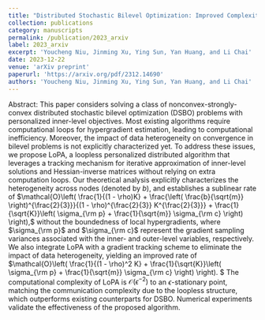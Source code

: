 ```yaml
---
title: "Distributed Stochastic Bilevel Optimization: Improved Complexity and Heterogeneity Analysis"
collection: publications
category: manuscripts
permalink: /publication/2023_arxiv
label: 2023_arxiv
excerpt: 'Youcheng Niu, Jinming Xu, Ying Sun, Yan Huang, and Li Chai'
date: 2023-12-22
venue: 'arXiv preprint'
paperurl: 'https://arxiv.org/pdf/2312.14690'
authors: 'Youcheng Niu, Jinming Xu, Ying Sun, Yan Huang, and Li Chai'
---
```


Abstract: This paper considers solving a class of nonconvex-strongly-convex distributed stochastic bilevel optimization (DSBO) problems with personalized inner-level objectives. Most existing algorithms require computational loops for hypergradient estimation, leading to computational inefficiency. Moreover, the impact of data heterogeneity on convergence in bilevel problems is not explicitly characterized yet. To address these issues, we propose LoPA, a loopless personalized distributed algorithm that leverages a tracking mechanism for iterative approximation of inner-level solutions and Hessian-inverse matrices without relying on extra computation loops. Our theoretical analysis explicitly characterizes the heterogeneity across nodes (denoted by $b$), and establishes a sublinear rate of $\mathcal{O}\left( \frac{1}{(1 - \rho)K} + \frac{\left( \frac{b}{\sqrt{m}} \right)^{\frac{2}{3}}}{(1 - \rho)^{\frac{2}{3}} K^{\frac{2}{3}}} + \frac{1}{\sqrt{K}}\left( \sigma_{\rm p} + \frac{1}{\sqrt{m}} \sigma_{\rm c} \right) \right),$ without the boundedness of local hypergradients, where $\sigma_{\rm p}$ and $\sigma_{\rm c}$ represent the gradient sampling variances associated with the inner- and outer-level variables, respectively. We also integrate LoPA with a gradient tracking scheme to eliminate the impact of data heterogeneity, yielding an improved rate of $\mathcal{O}\left( \frac{1}{(1 - \rho)^2 K} + \frac{1}{\sqrt{K}}\left( \sigma_{\rm p} + \frac{1}{\sqrt{m}} \sigma_{\rm c} \right) \right).
$ The computational complexity of LoPA is $\mathcal{O}(\epsilon^{-2})$ to an $\epsilon$-stationary point, matching the communication complexity due to the loopless structure, which outperforms existing counterparts for DSBO. Numerical experiments validate the effectiveness of the proposed algorithm.

